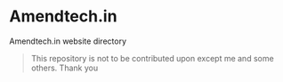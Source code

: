 # Amendtech.in

Amendtech.in website directory
>This repository is not to be contributed upon except me and some others.
>Thank you
